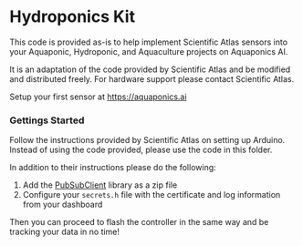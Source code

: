 # Hydroponics Kit

This code is provided as-is to help implement Scientific Atlas sensors into your Aquaponic, Hydroponic, and Aquaculture projects on Aquaponics AI.

It is an adaptation of the code provided by Scientific Atlas and be modified and distributed freely. For hardware support please contact Scientific Atlas.

Setup your first sensor at https://aquaponics.ai

### Gettings Started

Follow the instructions provided by Scientific Atlas on setting up Arduino.  Instead of using the code provided, please use the code in this folder.

In addition to their instructions please do the following:

1. Add the [PubSubClient](https://github.com/knolleary/pubsubclient) library as a zip file
2. Configure your `secrets.h` file with the certificate and log information from your dashboard

Then you can proceed to flash the controller in the same way and be tracking your data in no time!

